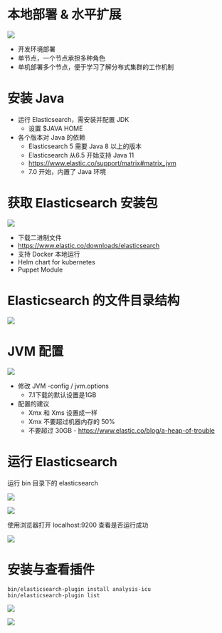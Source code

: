 # 本地部署 & 水平扩展

![](http://qiniu.zhouhongyin.top/2023/05/04/1683195328-image-20230504181528167.png)

- 开发环境部署
- 单节点，一个节点承担多种角色
- 单机部署多个节点，便于学习了解分布式集群的工作机制

# 安装 Java

- 运行 Elasticsearch，需安装并配置 JDK
  - 设置 $JAVA HOME
- 各个版本对 Java 的依赖
  - Elasticsearch 5 需要 Java 8 以上的版本
  - Elasticsearch 从6.5 开始支持 Java 11
  - https://www.elastic.co/support/matrix#matrix_jvm
  - 7.0 开始，内置了 Java 环境

# 获取 Elasticsearch 安装包

![](http://qiniu.zhouhongyin.top/2023/05/04/1683195433-image-20230504181713748.png)

- 下载二进制文件
- https://www.elastic.co/downloads/elasticsearch
- 支持 Docker 本地运行
- Helm chart for kubernetes
- Puppet Module

# Elasticsearch 的文件目录结构

![](http://qiniu.zhouhongyin.top/2023/05/04/1683195475-image-20230504181755415.png)

# JVM 配置

![](http://qiniu.zhouhongyin.top/2023/05/04/1683195607-image-20230504182007118.png)

- 修改 JVM -config / jvm.options
  - 7.1下载的默认设置是1GB
- 配置的建议
  - Xmx 和 Xms 设置成一样
  - Xmx 不要超过机器内存的 50%
  - 不要超过 30GB - https://www.elastic.co/blog/a-heap-of-trouble

# 运行 Elasticsearch

运行 bin 目录下的 elasticsearch

![](http://qiniu.zhouhongyin.top/2023/05/04/1683195765-image-20230504182245764.png)

![](http://qiniu.zhouhongyin.top/2023/05/04/1683195801-image-20230504182321425.png)

使用浏览器打开 localhost:9200 查看是否运行成功

![](http://qiniu.zhouhongyin.top/2023/05/04/1683195866-image-20230504182426710.png)

# 安装与查看插件

```shell
bin/elasticsearch-plugin install analysis-icu
bin/elasticsearch-plugin list
```

![](http://qiniu.zhouhongyin.top/2023/05/04/1683196091-image-20230504182811882.png)

![](http://qiniu.zhouhongyin.top/2023/05/04/1683195974-image-20230504182614319.png)

